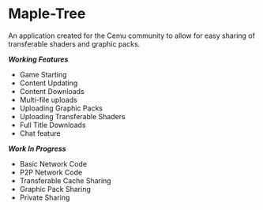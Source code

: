 # Maple-Tree
An application created for the Cemu community to allow for easy sharing of transferable shaders and graphic packs.

***Working Features***
- Game Starting
- Content Updating
- Content Downloads
- Multi-file uploads
- Uploading Graphic Packs
- Uploading Transferable Shaders
- Full Title Downloads
- Chat feature

***Work In Progress***
- Basic Network Code
- P2P Network Code
- Transferable Cache Sharing
- Graphic Pack Sharing
- Private Sharing
